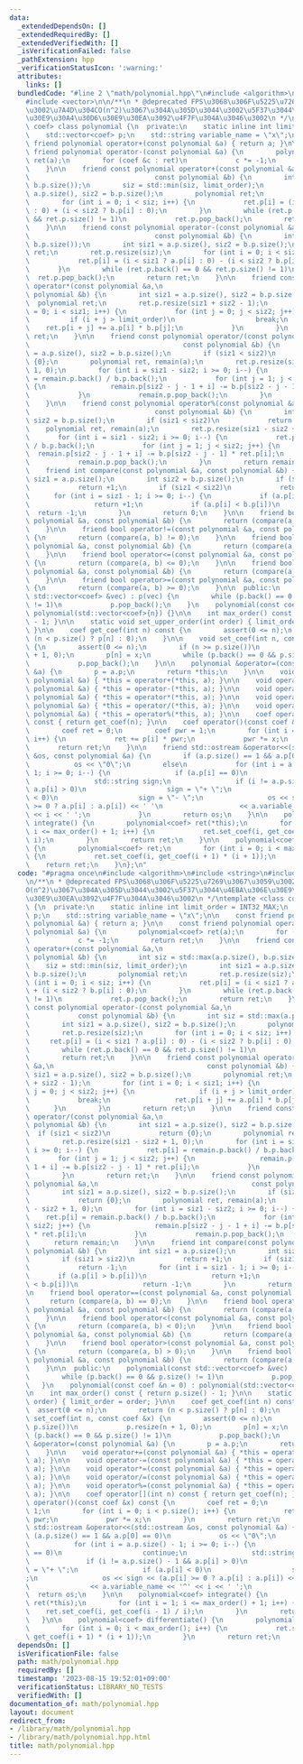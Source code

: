 ```yaml
---
data:
  _extendedDependsOn: []
  _extendedRequiredBy: []
  _extendedVerifiedWith: []
  _isVerificationFailed: false
  _pathExtension: hpp
  _verificationStatusIcon: ':warning:'
  attributes:
    links: []
  bundledCode: "#line 2 \"math/polynomial.hpp\"\n#include <algorithm>\n#include <string>\n\
    #include <vector>\n\n/**\n * @deprecated FPS\u3068\u306F\u5225\u7269\u3067\u3059\
    \u3002\u7A4D\u304CO(n^2)\u3067\u304A\u305D\u3044\u3002\u5F37\u3044\u4EBA\u306E\
    \u30E9\u30A4\u30D6\u30E9\u30EA\u3092\u4F7F\u304A\u3046\u3002\n */\ntemplate <class\
    \ coef> class polynomial {\n  private:\n    static inline int limit_order = INT32_MAX;\n\
    \    std::vector<coef> p;\n    std::string variable_name = \"x\";\n\n    const\
    \ friend polynomial operator+(const polynomial &a) { return a; }\n\n    const\
    \ friend polynomial operator-(const polynomial &a) {\n        polynomial<coef>\
    \ ret(a);\n        for (coef &c : ret)\n            c *= -1;\n        return ret;\n\
    \    }\n\n    friend const polynomial operator+(const polynomial &a,\n       \
    \                               const polynomial &b) {\n        int siz = std::max(a.p.size(),\
    \ b.p.size());\n        siz = std::min(siz, limit_order);\n        int siz1 =\
    \ a.p.size(), siz2 = b.p.size();\n        polynomial ret;\n        ret.p.resize(siz);\n\
    \        for (int i = 0; i < siz; i++) {\n            ret.p[i] = (i < siz1 ? a.p[i]\
    \ : 0) + (i < siz2 ? b.p[i] : 0);\n        }\n        while (ret.p.back() == 0\
    \ && ret.p.size() != 1)\n            ret.p.pop_back();\n        return ret;\n\
    \    }\n\n    friend const polynomial operator-(const polynomial &a,\n       \
    \                               const polynomial &b) {\n        int siz = std::max(a.p.size(),\
    \ b.p.size());\n        int siz1 = a.p.size(), siz2 = b.p.size();\n        polynomial\
    \ ret;\n        ret.p.resize(siz);\n        for (int i = 0; i < siz; i++) {\n\
    \            ret.p[i] = (i < siz1 ? a.p[i] : 0) - (i < siz2 ? b.p[i] : 0);\n \
    \       }\n        while (ret.p.back() == 0 && ret.p.size() != 1)\n          \
    \  ret.p.pop_back();\n        return ret;\n    }\n\n    friend const polynomial\
    \ operator*(const polynomial &a,\n                                      const\
    \ polynomial &b) {\n        int siz1 = a.p.size(), siz2 = b.p.size();\n      \
    \  polynomial ret;\n        ret.p.resize(siz1 + siz2 - 1);\n        for (int i\
    \ = 0; i < siz1; i++) {\n            for (int j = 0; j < siz2; j++) {\n      \
    \          if (i + j > limit_order)\n                    break;\n            \
    \    ret.p[i + j] += a.p[i] * b.p[j];\n            }\n        }\n        return\
    \ ret;\n    }\n\n    friend const polynomial operator/(const polynomial &a,\n\
    \                                      const polynomial &b) {\n        int siz1\
    \ = a.p.size(), siz2 = b.p.size();\n        if (siz1 < siz2)\n            return\
    \ {0};\n        polynomial ret, remain(a);\n        ret.p.resize(siz1 - siz2 +\
    \ 1, 0);\n        for (int i = siz1 - siz2; i >= 0; i--) {\n            ret.p[i]\
    \ = remain.p.back() / b.p.back();\n            for (int j = 1; j < siz2; j++)\
    \ {\n                remain.p[siz2 - j - 1 + i] -= b.p[siz2 - j - 1] * ret.p[i];\n\
    \            }\n            remain.p.pop_back();\n        }\n        return ret;\n\
    \    }\n\n    friend const polynomial operator%(const polynomial &a,\n       \
    \                               const polynomial &b) {\n        int siz1 = a.p.size(),\
    \ siz2 = b.p.size();\n        if (siz1 < siz2)\n            return {0};\n    \
    \    polynomial ret, remain(a);\n        ret.p.resize(siz1 - siz2 + 1, 0);\n \
    \       for (int i = siz1 - siz2; i >= 0; i--) {\n            ret.p[i] = remain.p.back()\
    \ / b.p.back();\n            for (int j = 1; j < siz2; j++) {\n              \
    \  remain.p[siz2 - j - 1 + i] -= b.p[siz2 - j - 1] * ret.p[i];\n            }\n\
    \            remain.p.pop_back();\n        }\n        return remain;\n    }\n\n\
    \    friend int compare(const polynomial &a, const polynomial &b) {\n        int\
    \ siz1 = a.p.size();\n        int siz2 = b.p.size();\n        if (siz1 > siz2)\n\
    \            return +1;\n        if (siz1 < siz2)\n            return -1;\n  \
    \      for (int i = siz1 - 1; i >= 0; i--) {\n            if (a.p[i] > b.p[i])\n\
    \                return +1;\n            if (a.p[i] < b.p[i])\n              \
    \  return -1;\n        }\n        return 0;\n    }\n\n    friend bool operator==(const\
    \ polynomial &a, const polynomial &b) {\n        return (compare(a, b) == 0);\n\
    \    }\n\n    friend bool operator!=(const polynomial &a, const polynomial &b)\
    \ {\n        return (compare(a, b) != 0);\n    }\n\n    friend bool operator<(const\
    \ polynomial &a, const polynomial &b) {\n        return (compare(a, b) < 0);\n\
    \    }\n\n    friend bool operator<=(const polynomial &a, const polynomial &b)\
    \ {\n        return (compare(a, b) <= 0);\n    }\n\n    friend bool operator>(const\
    \ polynomial &a, const polynomial &b) {\n        return (compare(a, b) > 0);\n\
    \    }\n\n    friend bool operator>=(const polynomial &a, const polynomial &b)\
    \ {\n        return (compare(a, b) >= 0);\n    }\n\n  public:\n    polynomial(const\
    \ std::vector<coef> &vec) : p(vec) {\n        while (p.back() == 0 && p.size()\
    \ != 1)\n            p.pop_back();\n    }\n    polynomial(const coef &n = 0) :\
    \ polynomial(std::vector<coef>{n}) {}\n\n    int max_order() const { return p.size()\
    \ - 1; }\n\n    static void set_upper_order(int order) { limit_order = order;\
    \ }\n\n    coef get_coef(int n) const {\n        assert(0 <= n);\n        return\
    \ (n < p.size() ? p[n] : 0);\n    }\n\n    void set_coef(int n, const coef &x)\
    \ {\n        assert(0 <= n);\n        if (n >= p.size())\n            p.resize(n\
    \ + 1, 0);\n        p[n] = x;\n        while (p.back() == 0 && p.size() != 1)\n\
    \            p.pop_back();\n    }\n\n    polynomial &operator=(const polynomial\
    \ &a) {\n        p = a.p;\n        return *this;\n    }\n\n    void operator+=(const\
    \ polynomial &a) { *this = operator+(*this, a); }\n\n    void operator-=(const\
    \ polynomial &a) { *this = operator-(*this, a); }\n\n    void operator*=(const\
    \ polynomial &a) { *this = operator*(*this, a); }\n\n    void operator/=(const\
    \ polynomial &a) { *this = operator/(*this, a); }\n\n    void operator%=(const\
    \ polynomial &a) { *this = operator%(*this, a); }\n\n    coef operator[](int n)\
    \ const { return get_coef(n); }\n\n    coef operator()(const coef &x) const {\n\
    \        coef ret = 0;\n        coef pwr = 1;\n        for (int i = 0; i < p.size();\
    \ i++) {\n            ret += p[i] * pwr;\n            pwr *= x;\n        }\n \
    \       return ret;\n    }\n\n    friend std::ostream &operator<<(std::ostream\
    \ &os, const polynomial &a) {\n        if (a.p.size() == 1 && a.p[0] == 0)\n \
    \           os << \"0\";\n        else\n            for (int i = a.p.size() -\
    \ 1; i >= 0; i--) {\n                if (a.p[i] == 0)\n                    continue;\n\
    \                std::string sign;\n                if (i != a.p.size() - 1 &&\
    \ a.p[i] > 0)\n                    sign = \"+ \";\n                if (a.p[i]\
    \ < 0)\n                    sign = \"- \";\n                os << sign << (a.p[i]\
    \ >= 0 ? a.p[i] : a.p[i]) << ' '\n                   << a.variable_name << '^'\
    \ << i << ' ';\n            }\n        return os;\n    }\n\n    polynomial<coef>\
    \ integrate() {\n        polynomial<coef> ret(*this);\n        for (int i = 1;\
    \ i <= max_order() + 1; i++) {\n            ret.set_coef(i, get_coef(i - 1) /\
    \ i);\n        }\n        return ret;\n    }\n\n    polynomial<coef> differentiate()\
    \ {\n        polynomial<coef> ret;\n        for (int i = 0; i < max_order(); i++)\
    \ {\n            ret.set_coef(i, get_coef(i + 1) * (i + 1));\n        }\n    \
    \    return ret;\n    }\n};\n"
  code: "#pragma once\n#include <algorithm>\n#include <string>\n#include <vector>\n\
    \n/**\n * @deprecated FPS\u3068\u306F\u5225\u7269\u3067\u3059\u3002\u7A4D\u304C\
    O(n^2)\u3067\u304A\u305D\u3044\u3002\u5F37\u3044\u4EBA\u306E\u30E9\u30A4\u30D6\
    \u30E9\u30EA\u3092\u4F7F\u304A\u3046\u3002\n */\ntemplate <class coef> class polynomial\
    \ {\n  private:\n    static inline int limit_order = INT32_MAX;\n    std::vector<coef>\
    \ p;\n    std::string variable_name = \"x\";\n\n    const friend polynomial operator+(const\
    \ polynomial &a) { return a; }\n\n    const friend polynomial operator-(const\
    \ polynomial &a) {\n        polynomial<coef> ret(a);\n        for (coef &c : ret)\n\
    \            c *= -1;\n        return ret;\n    }\n\n    friend const polynomial\
    \ operator+(const polynomial &a,\n                                      const\
    \ polynomial &b) {\n        int siz = std::max(a.p.size(), b.p.size());\n    \
    \    siz = std::min(siz, limit_order);\n        int siz1 = a.p.size(), siz2 =\
    \ b.p.size();\n        polynomial ret;\n        ret.p.resize(siz);\n        for\
    \ (int i = 0; i < siz; i++) {\n            ret.p[i] = (i < siz1 ? a.p[i] : 0)\
    \ + (i < siz2 ? b.p[i] : 0);\n        }\n        while (ret.p.back() == 0 && ret.p.size()\
    \ != 1)\n            ret.p.pop_back();\n        return ret;\n    }\n\n    friend\
    \ const polynomial operator-(const polynomial &a,\n                          \
    \            const polynomial &b) {\n        int siz = std::max(a.p.size(), b.p.size());\n\
    \        int siz1 = a.p.size(), siz2 = b.p.size();\n        polynomial ret;\n\
    \        ret.p.resize(siz);\n        for (int i = 0; i < siz; i++) {\n       \
    \     ret.p[i] = (i < siz1 ? a.p[i] : 0) - (i < siz2 ? b.p[i] : 0);\n        }\n\
    \        while (ret.p.back() == 0 && ret.p.size() != 1)\n            ret.p.pop_back();\n\
    \        return ret;\n    }\n\n    friend const polynomial operator*(const polynomial\
    \ &a,\n                                      const polynomial &b) {\n        int\
    \ siz1 = a.p.size(), siz2 = b.p.size();\n        polynomial ret;\n        ret.p.resize(siz1\
    \ + siz2 - 1);\n        for (int i = 0; i < siz1; i++) {\n            for (int\
    \ j = 0; j < siz2; j++) {\n                if (i + j > limit_order)\n        \
    \            break;\n                ret.p[i + j] += a.p[i] * b.p[j];\n      \
    \      }\n        }\n        return ret;\n    }\n\n    friend const polynomial\
    \ operator/(const polynomial &a,\n                                      const\
    \ polynomial &b) {\n        int siz1 = a.p.size(), siz2 = b.p.size();\n      \
    \  if (siz1 < siz2)\n            return {0};\n        polynomial ret, remain(a);\n\
    \        ret.p.resize(siz1 - siz2 + 1, 0);\n        for (int i = siz1 - siz2;\
    \ i >= 0; i--) {\n            ret.p[i] = remain.p.back() / b.p.back();\n     \
    \       for (int j = 1; j < siz2; j++) {\n                remain.p[siz2 - j -\
    \ 1 + i] -= b.p[siz2 - j - 1] * ret.p[i];\n            }\n            remain.p.pop_back();\n\
    \        }\n        return ret;\n    }\n\n    friend const polynomial operator%(const\
    \ polynomial &a,\n                                      const polynomial &b) {\n\
    \        int siz1 = a.p.size(), siz2 = b.p.size();\n        if (siz1 < siz2)\n\
    \            return {0};\n        polynomial ret, remain(a);\n        ret.p.resize(siz1\
    \ - siz2 + 1, 0);\n        for (int i = siz1 - siz2; i >= 0; i--) {\n        \
    \    ret.p[i] = remain.p.back() / b.p.back();\n            for (int j = 1; j <\
    \ siz2; j++) {\n                remain.p[siz2 - j - 1 + i] -= b.p[siz2 - j - 1]\
    \ * ret.p[i];\n            }\n            remain.p.pop_back();\n        }\n  \
    \      return remain;\n    }\n\n    friend int compare(const polynomial &a, const\
    \ polynomial &b) {\n        int siz1 = a.p.size();\n        int siz2 = b.p.size();\n\
    \        if (siz1 > siz2)\n            return +1;\n        if (siz1 < siz2)\n\
    \            return -1;\n        for (int i = siz1 - 1; i >= 0; i--) {\n     \
    \       if (a.p[i] > b.p[i])\n                return +1;\n            if (a.p[i]\
    \ < b.p[i])\n                return -1;\n        }\n        return 0;\n    }\n\
    \n    friend bool operator==(const polynomial &a, const polynomial &b) {\n   \
    \     return (compare(a, b) == 0);\n    }\n\n    friend bool operator!=(const\
    \ polynomial &a, const polynomial &b) {\n        return (compare(a, b) != 0);\n\
    \    }\n\n    friend bool operator<(const polynomial &a, const polynomial &b)\
    \ {\n        return (compare(a, b) < 0);\n    }\n\n    friend bool operator<=(const\
    \ polynomial &a, const polynomial &b) {\n        return (compare(a, b) <= 0);\n\
    \    }\n\n    friend bool operator>(const polynomial &a, const polynomial &b)\
    \ {\n        return (compare(a, b) > 0);\n    }\n\n    friend bool operator>=(const\
    \ polynomial &a, const polynomial &b) {\n        return (compare(a, b) >= 0);\n\
    \    }\n\n  public:\n    polynomial(const std::vector<coef> &vec) : p(vec) {\n\
    \        while (p.back() == 0 && p.size() != 1)\n            p.pop_back();\n \
    \   }\n    polynomial(const coef &n = 0) : polynomial(std::vector<coef>{n}) {}\n\
    \n    int max_order() const { return p.size() - 1; }\n\n    static void set_upper_order(int\
    \ order) { limit_order = order; }\n\n    coef get_coef(int n) const {\n      \
    \  assert(0 <= n);\n        return (n < p.size() ? p[n] : 0);\n    }\n\n    void\
    \ set_coef(int n, const coef &x) {\n        assert(0 <= n);\n        if (n >=\
    \ p.size())\n            p.resize(n + 1, 0);\n        p[n] = x;\n        while\
    \ (p.back() == 0 && p.size() != 1)\n            p.pop_back();\n    }\n\n    polynomial\
    \ &operator=(const polynomial &a) {\n        p = a.p;\n        return *this;\n\
    \    }\n\n    void operator+=(const polynomial &a) { *this = operator+(*this,\
    \ a); }\n\n    void operator-=(const polynomial &a) { *this = operator-(*this,\
    \ a); }\n\n    void operator*=(const polynomial &a) { *this = operator*(*this,\
    \ a); }\n\n    void operator/=(const polynomial &a) { *this = operator/(*this,\
    \ a); }\n\n    void operator%=(const polynomial &a) { *this = operator%(*this,\
    \ a); }\n\n    coef operator[](int n) const { return get_coef(n); }\n\n    coef\
    \ operator()(const coef &x) const {\n        coef ret = 0;\n        coef pwr =\
    \ 1;\n        for (int i = 0; i < p.size(); i++) {\n            ret += p[i] *\
    \ pwr;\n            pwr *= x;\n        }\n        return ret;\n    }\n\n    friend\
    \ std::ostream &operator<<(std::ostream &os, const polynomial &a) {\n        if\
    \ (a.p.size() == 1 && a.p[0] == 0)\n            os << \"0\";\n        else\n \
    \           for (int i = a.p.size() - 1; i >= 0; i--) {\n                if (a.p[i]\
    \ == 0)\n                    continue;\n                std::string sign;\n  \
    \              if (i != a.p.size() - 1 && a.p[i] > 0)\n                    sign\
    \ = \"+ \";\n                if (a.p[i] < 0)\n                    sign = \"- \"\
    ;\n                os << sign << (a.p[i] >= 0 ? a.p[i] : a.p[i]) << ' '\n    \
    \               << a.variable_name << '^' << i << ' ';\n            }\n      \
    \  return os;\n    }\n\n    polynomial<coef> integrate() {\n        polynomial<coef>\
    \ ret(*this);\n        for (int i = 1; i <= max_order() + 1; i++) {\n        \
    \    ret.set_coef(i, get_coef(i - 1) / i);\n        }\n        return ret;\n \
    \   }\n\n    polynomial<coef> differentiate() {\n        polynomial<coef> ret;\n\
    \        for (int i = 0; i < max_order(); i++) {\n            ret.set_coef(i,\
    \ get_coef(i + 1) * (i + 1));\n        }\n        return ret;\n    }\n};\n"
  dependsOn: []
  isVerificationFile: false
  path: math/polynomial.hpp
  requiredBy: []
  timestamp: '2023-08-15 19:52:01+09:00'
  verificationStatus: LIBRARY_NO_TESTS
  verifiedWith: []
documentation_of: math/polynomial.hpp
layout: document
redirect_from:
- /library/math/polynomial.hpp
- /library/math/polynomial.hpp.html
title: math/polynomial.hpp
---
```

